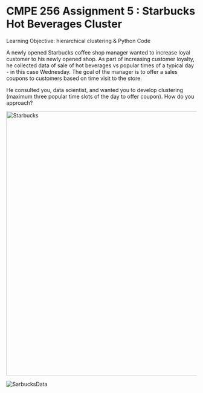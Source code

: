 # CMPE 256 Assignment 5 : Starbucks Hot Beverages Cluster

Learning Objective: hierarchical clustering & Python Code

A newly opened Starbucks coffee shop manager wanted to increase loyal customer to his newly opened shop. As part of increasing customer loyalty, he collected data of sale of hot beverages vs popular times of a typical day - in this case Wednesday. The goal of the manager is to offer a sales coupons to customers based on time visit to the store.

He consulted you, data scientist, and wanted you to develop clustering (maximum three popular time slots of the day to offer coupon). How do you approach?

 <img width="698" alt="Starbucks" src="https://user-images.githubusercontent.com/49525481/139559781-65122388-e234-4e10-a269-58c6c208dcff.png">

![SarbucksData](https://user-images.githubusercontent.com/49525481/139559786-ece2a880-ad18-4510-bc1d-53c716f821c1.png)
